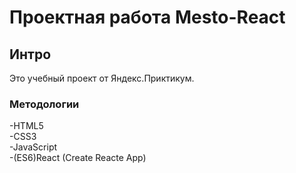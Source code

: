 # Проектная работа Mesto-React

## Интро

Это учебный проект от Яндекс.Приктикум.

### Методологии

-HTML5  
-CSS3  
-JavaScript  
-(ES6)React (Create Reacte App)

